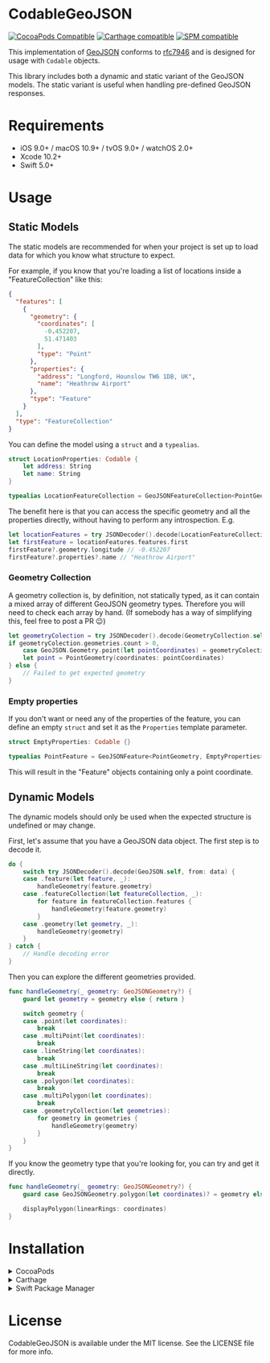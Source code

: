 # CodableGeoJSON

[![CocoaPods Compatible](https://img.shields.io/cocoapods/v/CodableGeoJSON.svg)](https://cocoapods.org)
[![Carthage compatible](https://img.shields.io/badge/Carthage-compatible-4BC51D.svg?style=flat)](https://github.com/Carthage/Carthage)
[![SPM compatible](https://img.shields.io/badge/SPM-Compatible-brightgreen.svg?style=flat)](https://swift.org/package-manager/)

This implementation of [GeoJSON](http://geojson.org) conforms to [rfc7946](https://tools.ietf.org/html/rfc7946) and is designed for usage with `Codable` objects.

This library includes both a dynamic and static variant of the GeoJSON models. The static variant is useful when handling pre-defined GeoJSON responses.

# Requirements

- iOS 9.0+ / macOS 10.9+ / tvOS 9.0+ / watchOS 2.0+
- Xcode 10.2+
- Swift 5.0+

# Usage

## Static Models

The static models are recommended for when your project is set up to load data for which you know what structure to expect.

For example, if you know that you're loading a list of locations inside a "FeatureCollection" like this:

```JSON
{
  "features": [
    {
      "geometry": {
        "coordinates": [
          -0.452207,
          51.471403
        ],
        "type": "Point"
      },
      "properties": {
        "address": "Longford, Hounslow TW6 1DB, UK",
        "name": "Heathrow Airport"
      },
      "type": "Feature"
    }
  ],
  "type": "FeatureCollection"
}
```

You can define the model using a `struct` and a `typealias`.

```Swift
struct LocationProperties: Codable {
    let address: String
    let name: String
}

typealias LocationFeatureCollection = GeoJSONFeatureCollection<PointGeometry, LocationProperties>
```

The benefit here is that you can access the specific geometry and all the properties directly, without having to perform any introspection. E.g.

```Swift
let locationFeatures = try JSONDecoder().decode(LocationFeatureCollection.self, from: data)
let firstFeature = locationFeatures.features.first
firstFeature?.geometry.longitude // -0.452207
firstFeature?.properties?.name // "Heathrow Airport"
```

### Geometry Collection

A geometry collection is, by definition, not statically typed, as it can contain a mixed array of different GeoJSON geometry types. Therefore you will need to check each array by hand. (If somebody has a way of simplifying this, feel free to post a PR 😉)

```Swift
let geometryColection = try JSONDecoder().decode(GeometryCollection.self, from: data)
if geometryColection.geometries.count > 0,
    case GeoJSON.Geometry.point(let pointCoordinates) = geometryColection.geometries[0] {
    let point = PointGeometry(coordinates: pointCoordinates)
} else {
    // Failed to get expected geometry
}
```

### Empty properties

If you don't want or need any of the properties of the feature, you can define an empty `struct` and set it as the `Properties` template parameter.

```Swift
struct EmptyProperties: Codable {}

typealias PointFeature = GeoJSONFeature<PointGeometry, EmptyProperties>
```

This will result in the "Feature" objects containing only a point coordinate.

## Dynamic Models

The dynamic models should only be used when the expected structure is undefined or may change.

First, let's assume that you have a GeoJSON data object. The first step is to decode it.

```Swift
do {
    switch try JSONDecoder().decode(GeoJSON.self, from: data) {
    case .feature(let feature, _):
        handleGeometry(feature.geometry)
    case .featureCollection(let featureCollection, _):
        for feature in featureCollection.features {
            handleGeometry(feature.geometry)
        }
    case .geometry(let geometry, _):
        handleGeometry(geometry)
    }
} catch {
    // Handle decoding error
}
```

Then you can explore the different geometries provided.

```Swift
func handleGeometry(_ geometry: GeoJSONGeometry?) {
    guard let geometry = geometry else { return }

    switch geometry {
    case .point(let coordinates):
        break
    case .multiPoint(let coordinates):
        break
    case .lineString(let coordinates):
        break
    case .multiLineString(let coordinates):
        break
    case .polygon(let coordinates):
        break
    case .multiPolygon(let coordinates):
        break
    case .geometryCollection(let geometries):
        for geometry in geometries {
            handleGeometry(geometry)
        }
    }
}
```

If you know the geometry type that you're looking for, you can try and get it directly.

```Swift
func handleGeometry(_ geometry: GeoJSONGeometry?) {
    guard case GeoJSONGeometry.polygon(let coordinates)? = geometry else { return }

    displayPolygon(linearRings: coordinates)
}
```

# Installation

<details>
<summary>CocoaPods</summary>
</br>
<p>To integrate CodableGeoJSON into your Xcode project using <a href="http://cocoapods.org">CocoaPods</a>, specify it in your <code>Podfile</code>:</p>
<pre><code class="ruby language-ruby">pod 'CodableGeoJSON'</code></pre>
</details>

<details>
<summary>Carthage</summary>
</br>
<p>To integrate CodableGeoJSON into your Xcode project using <a href="https://github.com/Carthage/Carthage">Carthage</a>, specify it in your <code>Cartfile</code>:</p>
<pre><code class="ogdl language-ogdl">github "guykogus/CodableGeoJSON"</code></pre>
</details>

<details>
<summary>Swift Package Manager</summary>
</br>
<p>You can use <a href="https://swift.org/package-manager">The Swift Package Manager</a> to install <code>CodableGeoJSON</code> by adding the proper description to your <code>Package.swift</code> file:</p>

<pre><code class="swift language-swift">import PackageDescription

let package = Package(
    name: "YOUR_PROJECT_NAME",
    targets: [],
    dependencies: [
        .package(url: "https://github.com/guykogus/CodableGeoJSON.git", from: "1.2.0")
    ]
)
</code></pre>

<p>Next, add <code>CodableGeoJSON</code> to your targets dependencies like so:</p>
<pre><code class="swift language-swift">.target(
    name: "YOUR_TARGET_NAME",
    dependencies: [
        "CodableGeoJSON",
    ]
),</code></pre>
<p>Then run <code>swift package update</code>.</p>
</details>

# License

CodableGeoJSON is available under the MIT license. See the LICENSE file for more info.
